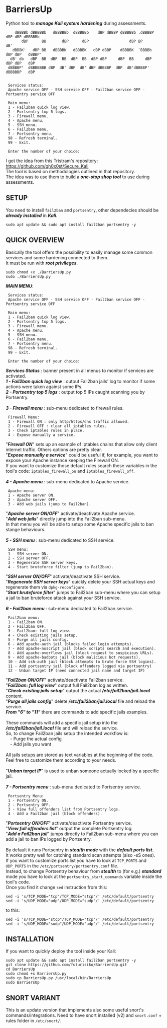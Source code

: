 # BarriersUp
Python tool to ***manage Kali system hardening*** during assessments. <br>
```
    dBBBBb dBBBBBb   dBBBBBb  dBBBBBb    dBP dBBBP dBBBBBb .dBBBBP      dBP dBP dBBBBBb
       dBP      BB       dBP      dBP                  dBP BP                       dB'
   dBBBK'   dBP BB   dBBBBK   dBBBBK   dBP dBBP    dBBBBK  `BBBBb     dBP dBP   dBBBP' 
  dB' db   dBP  BB  dBP  BB  dBP  BB  dBP dBP     dBP  BB     dBP    dBP_dBP   dBP     
 dBBBBP'  dBBBBBBB dBP  dB' dBP  dB' dBP dBBBBP  dBP  dB'dBBBBP'    dBBBBBP   dBP      
 

 Services status:
 Apache service OFF - SSH service OFF - Fail2ban service OFF - Portsentry service OFF

 Main menu:
 1 - Fail2ban quick log view.
 2 - Portsentry top 5 logs.
 3 - Firewall menu.
 4 - Apache menu.
 5 - SSH menu.
 6 - Fail2ban menu.
 7 - Portsentry menu.
 98 - Refresh terminal.
 99 - Exit.

 Enter the number of your choice: 
```
I got the idea from this Tristram's repository: https://github.com/gh0x0st/Secure_Kali <br>
The tool is based on methodologies outlined in that repository. <br>
The idea was to use them to build a ***one-stop shop tool*** to use during assessments. <br>
## SETUP
You need to install ```fail2ban``` and ```portsentry```, other dependecies should be ***already installed*** in ***Kali***.
```
sudo apt update && sudo apt install fail2ban portsentry -y
```
## QUICK OVERVIEW
Basically the tool offers the possibility to easily manage some common services and some hardening connected to them. <br>
It must be run with ***root privileges***.
```
sudo chmod +x ./BarriersUp.py
sudo ./BarriersUp.py
```
***MAIN MENU***:
```
 Services status:
 Apache service OFF - SSH service OFF - Fail2ban service OFF - Portsentry service OFF

 Main menu:
 1 - Fail2ban quick log view.
 2 - Portsentry top 5 logs.
 3 - Firewall menu.
 4 - Apache menu.
 5 - SSH menu.
 6 - Fail2ban menu.
 7 - Portsentry menu.
 98 - Refresh terminal.
 99 - Exit.

 Enter the number of your choice: 
```
***Services Status*** : banner present in all menus to monitor if services are activated. <br>
***1 - Fail2ban quick log view*** : output Fail2ban jails' log to monitor if some actions were taken against some IPs. <br>
***2 - Portsentry top 5 logs*** : output top 5 IPs caught scanning you by Portsentry. <br><br>
***3 - Firewall menu*** : sub-menu dedicated to firewall rules. <br>
```
 Firewall Menu:
 1 - Firewall ON : only http/https/dns traffic allowed.
 2 - Firewall OFF : clear all iptables rules.
 3 - Check iptables rules in place.
 4 - Expose manually a service.
```
"***Firewall ON***" sets up an example of iptables chains that allow only client internet traffic. Others options are pretty clear. <br>
"***Expose manually a service***" could be useful if, for example, you want to expose your Apache instance keeping the Firewall ON.<br>
If you want to customize those default rules search these variables in the tool's code: ```iptables_firewall_on``` and ```iptables_firewall_off```. <br><br>
***4 - Apache menu*** : sub-menu dedicated to Apache service. <br>
```
 Apache menu:
 1 - Apache server ON.
 2 - Apache server OFF.
 3 - Add web jails (jump to Fail2ban).
```
"***Apache server ON/OFF***" activate/deactivate Apache service. <br>
"***Add web jails***" directly jump into the Fail2ban sub-menu. <br>
In that menu you will be able to setup some Apache specific jails to ban stange behaviours. <br><br>
***5 - SSH menu*** : sub-menu dedicated to SSH service. <br>
```
 SSH menu:
 1 - SSH server ON.
 2 - SSH server OFF.
 3 - Regenerate SSH server keys.
 4 - Start bruteforce filter (jump to Fail2ban).
```
"***SSH server ON/OFF***" activate/deactivate SSH service. <br>
"***Regenerate SSH server keys***" quickly delete your SSH actual keys and regenerate them via ```dpkg-reconfigure```. <br>
"***Start bruteforce filter***" jumps to Fail2ban sub-menu where you can setup a jail to ban bruteforce attack against your SSH service. <br><br>
***6 - Fail2ban menu*** : sub-menu dedicated to Fail2ban service. <br>
```
 Fail2ban menu:
 1 - Fail2ban ON.
 2 - Fail2ban OFF.
 3 - Fail2ban: full log view.
 4 - Check existing jails setup.
 5 - Purge all jails config.
 6 - Add apache-auth jail (blocks failed login attempts).
 7 - Add apache-noscript jail (block scripts search and execution).
 8 - Add apache-overflows jail (block request to suspicious URLs).
 9 - Add apache-badbots jail (block malicious bot requests).
 10 - Add ssh-auth jail (block attempts to brute force SSH logins).
 11 - Add portsentry jail (block offenders logged via portsentry)
 12 - Unban target IP (need connected jail name and target IP)
```
"***Fail2ban ON/OFF***" activate/deactivate Fail2ban service. <br>
"***Fail2ban: full log view***" output full Fail2ban log as written. <br>
"***Check existing jails setup***" output the actual ***/etc/fail2ban/jail.local*** content. <br>
"***Purge all jails config***" delete ***/etc/fail2ban/jail.local*** file and reload the service. <br>
***From "6" to "11"*** there are commands to add specific jails examples. <br><br>
These commands will add a specific jail setup into the ***/etc/fail2ban/jail.local*** file and will reload the service. <br>
So, to change Fail2ban jails setup the intended workflow is: <br>
&emsp;- Purge the actual config <br>
&emsp;- Add jails you want <br><br>
All jails setups are stored as text variables at the beginning of the code. <br>
Feel free to customize them according to your needs. <br><br>
"***Unban target IP***" is used to unban someone actually locked by a specific jail. <br><br>
***7 - Portsentry menu*** : sub-menu dedicated to Portsentry service. <br>
```
 Portsentry Menu:
 1 - Portsentry ON.
 2 - Portsentry OFF.
 3 - View full offenders list from Portsentry logs.
 4 - Add a Fail2ban jail (block offenders).
```
"***Portsentry ON/OFF***" activate/deactivate Portsentry service. <br>
"***View full offenders list***" output the complete Portsentry log. <br>
"***Add a Fail2ban jail***" jumps directly to Fail2ban sub-menu where you can add a jail to ban IPs logged by Portsentry. <br><br>
By default it runs Portsentry in ***stealth mode*** with the ***default ports list***. <br>
It works pretty well for catching standard scan attempts (also -sS ones). <br>
If you want to customize ports list you have to look at ```TCP_PORTS``` and ```UDP_PORTS``` in the ```/etc/portsentry/portsentry.conf``` file. <br>
Instead, to change Portsentry behaviour from ***stealth*** to (for e.g.) ***standard*** mode you have to look at the ```portsentry_start_commands``` variable inside the tool's code. <br>
Once you find it change ```sed``` instruction from this:
```
sed -i 's/TCP_MODE="tcp"/TCP_MODE="stcp"/' /etc/default/portsentry
sed -i 's/UDP_MODE="udp"/UDP_MODE="sudp"/' /etc/default/portsentry
```
to this:
```
sed -i 's/TCP_MODE="stcp"/TCP_MODE="tcp"/' /etc/default/portsentry
sed -i 's/UDP_MODE="sudp"/UDP_MODE="udp"/' /etc/default/portsentry
```
## INSTALLATION
If you want to quickly deploy the tool inside your Kali:
```
sudo apt update && sudo apt install fail2ban portsentry -y
git clone https://github.com/futurisiko/BarriersUp.git
cd BarriersUp
sudo chmod +x BarriersUp.py
sudo cp BarriersUp.py /usr/local/bin/BarriersUp
sudo BarriersUp
```
## SNORT VARIANT
This is an update version that implements also some useful snort's commands/integrations.
Need to have snort installed (v2) and ```snort.conf``` + rules folder in ```/etc/snort/```.



